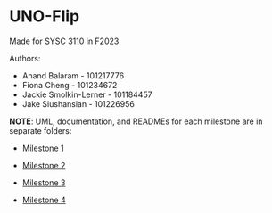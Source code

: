 # UNO-Flip
Made for SYSC 3110 in F2023

Authors:
* Anand Balaram - 101217776
* Fiona Cheng - 101234672
* Jackie Smolkin-Lerner - 101184457
* Jake Siushansian - 101226956

**NOTE**: UML, documentation, and READMEs for each milestone are in separate folders:

- [Milestone 1](./Milestone1-Documentation)

- [Milestone 2](./Milestone2-Documentation)

- [Milestone 3](./Milestone3-Documentation)

- [Milestone 4](./Milestone4-Documentation)
